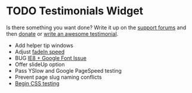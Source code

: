 # TODO Testimonials Widget

Is there something you want done? Write it up on the [support forums](http://wordpress.org/support/plugin/testimonials-widget) and then [donate](http://aihr.us/about-aihrus/donate/) or [write an awesome testimonial](http://aihr.us/about-aihrus/testimonials/add-testimonial/).

* Add helper tip windows
* Adjust [fadeIn speed](http://wordpress.org/support/topic/animation-not-disabling)
* BUG [IE8 + Google Font Issue](http://wordpress.org/support/topic/ie8-google-font-issue)
* Offer slideUp option
* Pass YSlow and Google PageSpeed testing
* Prevent page slug naming conflicts
* [Begin CSS testing](http://www.netmagazine.com/tutorials/4-tools-automatic-css-testing)